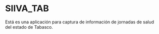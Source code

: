 # SIIVA_TAB

Está es una aplicación para captura de información de jornadas de salud del estado de Tabasco.